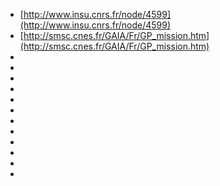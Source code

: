 
- [http://www.insu.cnrs.fr/node/4599](http://www.insu.cnrs.fr/node/4599)
- [http://smsc.cnes.fr/GAIA/Fr/GP_mission.htm](http://smsc.cnes.fr/GAIA/Fr/GP_mission.htm)
- [](http://www.esa.int/Our_Activities/Space_Science/Gaia)
- [](http://fr.euronews.com/2013/10/24/mission-gaia-la-voie-lactee-bientot-cartographiee/)
- [](http://smsc.cnes.fr/GAIA/Fr/GP_traite_donnees.htm)
- [](https://www.youtube.com/watch?v=jMxTU13rY5o)
- [](http://www.rssd.esa.int/index.php?project=HIPPARCOS)
- [](http://www.planetastronomy.com/articles/points-lagrange.htm)
- [](http://www.astro-rennes.com/lexique/termes_p.php)
- [](http://terrealalune.blogspot.fr/2013/04/la-durabilite-des-activites-spatiales.html)
- [](http://www.lefigaro.fr/sciences/2013/07/31/01008-20130731ARTFIG00429-des-fragments-d-une-fusee-vieille-de-40-ans-s-ecrasent-au-zimbabwe.php)
- [](http://map.gsfc.nasa.gov/)
- [](http://www.mondialisation.ca/)
- [](http://www.futura-sciences.com/magazines/espace/infos/actu/d/univers-nouvelles-contraintes-inflation-apportees-wmap-9368/)
